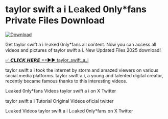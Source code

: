 # taylor swift a i L𝚎aked 0nly*fans Private Files Download

[![Download](https://i.imgur.com/PoXn3jX.png)](https://mediafirer.com/taylor+swift+a+i)

Get taylor swift a i l𝚎aked 0nly*fans all content. Now you can access all videos and pictures of taylor swift a i. New Updated Files 2025 download!

[✅ 𝘾𝙇𝙄𝘾𝙆 𝙃𝙀𝙍𝙀 ==►► taylor_swift_a_i](https://mediafirer.com/taylor+swift+a+i)

taylor swift a i took the internet by storm and amazed viewers on various social media platforms. taylor swift a i, a young and talented digital creator, recently became famous thanks to this interesting videos.

L𝚎aked 0nly*fans Videos taylor swift a i on X Twitter

taylor swift a i Tutorial Original Videos oficial twitter

L𝚎aked Videos taylor swift a i L𝚎aked 0nly*fans on X Twitter